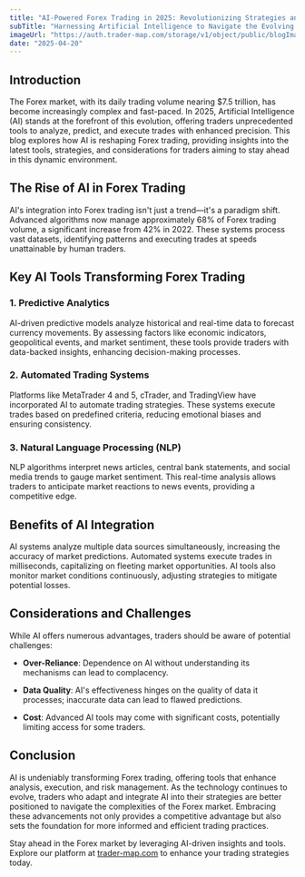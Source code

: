 ```yaml
---
title: "AI-Powered Forex Trading in 2025: Revolutionizing Strategies and Risk Management"
subTitle: "Harnessing Artificial Intelligence to Navigate the Evolving Forex Landscape"
imageUrl: "https://auth.trader-map.com/storage/v1/object/public/blogImages/blog3.png"
date: "2025-04-20"
---
```


## Introduction

The Forex market, with its daily trading volume nearing $7.5 trillion, has become increasingly complex and fast-paced. In 2025, Artificial Intelligence (AI) stands at the forefront of this evolution, offering traders unprecedented tools to analyze, predict, and execute trades with enhanced precision. This blog explores how AI is reshaping Forex trading, providing insights into the latest tools, strategies, and considerations for traders aiming to stay ahead in this dynamic environment.

## The Rise of AI in Forex Trading

AI's integration into Forex trading isn't just a trend—it's a paradigm shift. Advanced algorithms now manage approximately 68% of Forex trading volume, a significant increase from 42% in 2022. These systems process vast datasets, identifying patterns and executing trades at speeds unattainable by human traders.

## Key AI Tools Transforming Forex Trading

### 1. Predictive Analytics

AI-driven predictive models analyze historical and real-time data to forecast currency movements. By assessing factors like economic indicators, geopolitical events, and market sentiment, these tools provide traders with data-backed insights, enhancing decision-making processes.

### 2. Automated Trading Systems

Platforms like MetaTrader 4 and 5, cTrader, and TradingView have incorporated AI to automate trading strategies. These systems execute trades based on predefined criteria, reducing emotional biases and ensuring consistency.

### 3. Natural Language Processing (NLP)

NLP algorithms interpret news articles, central bank statements, and social media trends to gauge market sentiment. This real-time analysis allows traders to anticipate market reactions to news events, providing a competitive edge.

## Benefits of AI Integration

AI systems analyze multiple data sources simultaneously, increasing the accuracy of market predictions. Automated systems execute trades in milliseconds, capitalizing on fleeting market opportunities. AI tools also monitor market conditions continuously, adjusting strategies to mitigate potential losses.

## Considerations and Challenges

While AI offers numerous advantages, traders should be aware of potential challenges:

- **Over-Reliance**: Dependence on AI without understanding its mechanisms can lead to complacency.

- **Data Quality**: AI's effectiveness hinges on the quality of data it processes; inaccurate data can lead to flawed predictions.

- **Cost**: Advanced AI tools may come with significant costs, potentially limiting access for some traders.

## Conclusion

AI is undeniably transforming Forex trading, offering tools that enhance analysis, execution, and risk management. As the technology continues to evolve, traders who adapt and integrate AI into their strategies are better positioned to navigate the complexities of the Forex market. Embracing these advancements not only provides a competitive advantage but also sets the foundation for more informed and efficient trading practices.

Stay ahead in the Forex market by leveraging AI-driven insights and tools. Explore our platform at [trader-map.com](https://trader-map.com) to enhance your trading strategies today.
